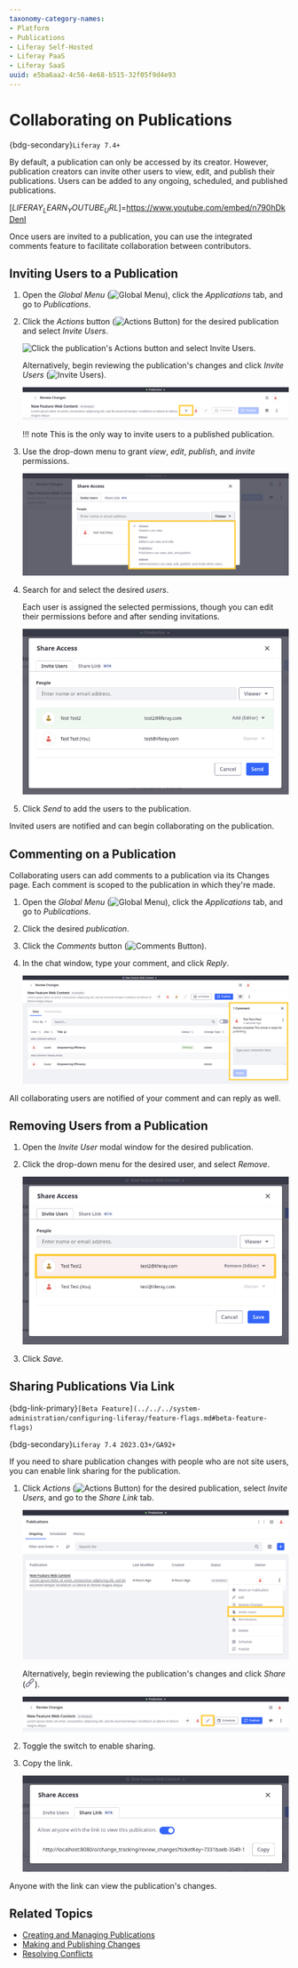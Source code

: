 ```yaml
---
taxonomy-category-names:
- Platform
- Publications
- Liferay Self-Hosted
- Liferay PaaS
- Liferay SaaS
uuid: e5ba6aa2-4c56-4e68-b515-32f05f9d4e93
---
```


# Collaborating on Publications

{bdg-secondary}`Liferay 7.4+`

By default, a publication can only be accessed by its creator. However, publication creators can invite other users to view, edit, and publish their publications. Users can be added to any ongoing, scheduled, and published publications.

[$LIFERAY_LEARN_YOUTUBE_URL$]=https://www.youtube.com/embed/n790hDkDenI

Once users are invited to a publication, you can use the integrated comments feature to facilitate collaboration between contributors.

## Inviting Users to a Publication

1. Open the *Global Menu* (![Global Menu](../../../images/icon-applications-menu.png)), click the *Applications* tab, and go to *Publications*.

1. Click the *Actions* button (![Actions Button](../../../images/icon-actions.png)) for the desired publication and select *Invite Users*.

   ![Click the publication's Actions button and select Invite Users.](./collaborating-on-publications/images/01.png)

   Alternatively, begin reviewing the publication's changes and click *Invite Users* (![Invite Users](../../../images/icon-plus.png)).

   ![In publication Changes page, click the Invite Users button.](./collaborating-on-publications/images/02.png)

   !!! note
       This is the only way to invite users to a published publication.

1. Use the drop-down menu to grant *view*, *edit*, *publish*, and *invite* permissions.

   ![Use the drop-down menu to determine the users permissions for the publication.](./collaborating-on-publications/images/03.png)

1. Search for and select the desired *users*.

   Each user is assigned the selected permissions, though you can edit their permissions before and after sending invitations.

   ![Search for and select the desired users.](./collaborating-on-publications/images/04.png)

1. Click *Send* to add the users to the publication.

Invited users are notified and can begin collaborating on the publication.

## Commenting on a Publication

Collaborating users can add comments to a publication via its Changes page. Each comment is scoped to the publication in which they're made.

1. Open the *Global Menu* (![Global Menu](../../../images/icon-applications-menu.png)), click the *Applications* tab, and go to *Publications*.

1. Click the desired *publication*.

1. Click the *Comments* button (![Comments Button](../../../images/icon-comments-w.png)).

1. In the chat window, type your comment, and click *Reply*.

   ![Click the Comments button, enter your comment, and click Reply.](./collaborating-on-publications/images/05.png)

All collaborating users are notified of your comment and can reply as well.

## Removing Users from a Publication

1. Open the *Invite User* modal window for the desired publication.

1. Click the drop-down menu for the desired user, and select *Remove*.

   ![Open the permissions drop-down menu and select Remove.](./collaborating-on-publications/images/06.png)

1. Click *Save*.

## Sharing Publications Via Link

{bdg-link-primary}`[Beta Feature](../../../system-administration/configuring-liferay/feature-flags.md#beta-feature-flags)`

{bdg-secondary}`Liferay 7.4 2023.Q3+/GA92+`

If you need to share publication changes with people who are not site users, you can enable link sharing for the publication.

1. Click *Actions* (![Actions Button](../../../images/icon-actions.png)) for the desired publication, select *Invite Users*, and go to the *Share Link* tab.

   ![Select Invite Users and go to the Share Link tab.](./collaborating-on-publications/images/07.png)

   Alternatively, begin reviewing the publication's changes and click *Share* (![Share Button](../../../images/icon-link.png)).

   ![Click the Share button.](./collaborating-on-publications/images/08.png)

1. Toggle the switch to enable sharing.

1. Copy the link.

   ![Enable sharing and copy the link.](./collaborating-on-publications/images/09.png)

Anyone with the link can view the publication's changes.

## Related Topics

- [Creating and Managing Publications](./creating-and-managing-publications.md)
- [Making and Publishing Changes](./making-and-publishing-changes.md)
- [Resolving Conflicts](./resolving-conflicts.md)
